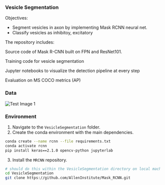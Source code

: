 
### Vesicle Segmentation

Objectives:
 - Segment vesicles in axon by implementing Mask RCNN neural net. 
 - Classify vesicles as inhibitoy, excitatory

The repository includes:

Source code of Mask R-CNN built on FPN and ResNet101.

Training code for vesicle segmentation

Jupyter notebooks to visualize the detection pipeline at every step

Evaluation on MS COCO metrics (AP)


### Data
 ![Test Image 1](https://github.com/AllenInstitute/VesicleSegmentation.git/image/sample_mask.png)

### Environment

1. Navigate to the `VesicleSegmentation` folder.
2. Create the conda environment with the main dependencies.
```bash
conda create --name rcnn --file requirements.txt
conda activate rcnn
pip install keras==2.1.0 opencv-python jupyterlab

```

3. Install the `MRCNN` repository.  
```bash
# should do this within the VesicleSegmentation directory on local machine
cd VesicleSegmentation
git clone https://github.com/AllenInstitute/Mask_RCNN.git
```

